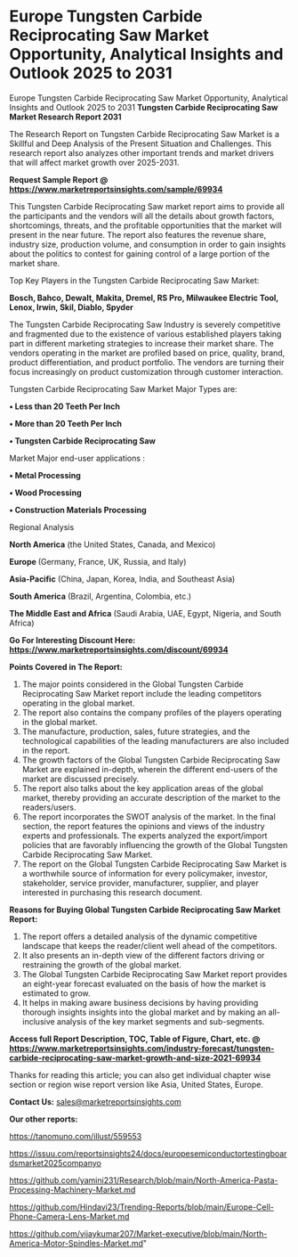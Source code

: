 # Europe Tungsten Carbide Reciprocating Saw Market Opportunity, Analytical Insights and Outlook 2025 to 2031
Europe Tungsten Carbide Reciprocating Saw Market Opportunity, Analytical Insights and Outlook 2025 to 2031
<strong>Tungsten Carbide Reciprocating Saw Market Research Report 2031</strong>

The Research Report on Tungsten Carbide Reciprocating Saw Market is a Skillful and Deep Analysis of the Present Situation and Challenges. This research report also analyzes other important trends and market drivers that will affect market growth over 2025-2031.

<strong>Request Sample Report @ <a href=https://www.marketreportsinsights.com/sample/69934>https://www.marketreportsinsights.com/sample/69934</a></strong>

This Tungsten Carbide Reciprocating Saw market report aims to provide all the participants and the vendors will all the details about growth factors, shortcomings, threats, and the profitable opportunities that the market will present in the near future. The report also features the revenue share, industry size, production volume, and consumption in order to gain insights about the politics to contest for gaining control of a large portion of the market share.

Top Key Players in the Tungsten Carbide Reciprocating Saw Market:

<strong>Bosch, Bahco, Dewalt, Makita, Dremel, RS Pro, Milwaukee Electric Tool, Lenox, Irwin, Skil, Diablo, Spyder</strong>

The Tungsten Carbide Reciprocating Saw Industry is severely competitive and fragmented due to the existence of various established players taking part in different marketing strategies to increase their market share. The vendors operating in the market are profiled based on price, quality, brand, product differentiation, and product portfolio. The vendors are turning their focus increasingly on product customization through customer interaction.

Tungsten Carbide Reciprocating Saw Market Major Types are:

<strong>• Less than 20 Teeth Per Inch

• More than 20 Teeth Per Inch

• Tungsten Carbide Reciprocating Saw</strong>

Market Major end-user applications :

<strong>• Metal Processing

• Wood Processing

• Construction Materials Processing</strong>

Regional Analysis

</u><strong><b>North America</b></strong> (the United States, Canada, and Mexico)

<strong><b>Europe </b></strong>(Germany, France, UK, Russia, and Italy)

<strong><b>Asia-Pacific</b></strong> (China, Japan, Korea, India, and Southeast Asia)

<strong><b>South America</b></strong> (Brazil, Argentina, Colombia, etc.)

<strong><b>The Middle East and Africa</b></strong> (Saudi Arabia, UAE, Egypt, Nigeria, and South Africa)

<strong>Go For Interesting Discount Here: <a href=https://www.marketreportsinsights.com/discount/69934>https://www.marketreportsinsights.com/discount/69934</a></strong>

<strong>Points Covered in The Report:</strong>
<ol>
  <li>The major points considered in the Global Tungsten Carbide Reciprocating Saw Market report include the leading competitors operating in the global market.</li>
  <li>The report also contains the company profiles of the players operating in the global market.</li>
  <li>The manufacture, production, sales, future strategies, and the technological capabilities of the leading manufacturers are also included in the report.</li>
  <li>The growth factors of the Global Tungsten Carbide Reciprocating Saw Market are explained in-depth, wherein the different end-users of the market are discussed precisely.</li>
  <li>The report also talks about the key application areas of the global market, thereby providing an accurate description of the market to the readers/users.</li>
  <li>The report incorporates the SWOT analysis of the market. In the final section, the report features the opinions and views of the industry experts and professionals. The experts analyzed the export/import policies that are favorably influencing the growth of the Global Tungsten Carbide Reciprocating Saw Market.</li>
  <li>The report on the Global Tungsten Carbide Reciprocating Saw Market is a worthwhile source of information for every policymaker, investor, stakeholder, service provider, manufacturer, supplier, and player interested in purchasing this research document.</li>
</ol>
<strong>Reasons for Buying Global Tungsten Carbide Reciprocating Saw Market Report:</strong>

<ol>
  <li>The report offers a detailed analysis of the dynamic competitive landscape that keeps the reader/client well ahead of the competitors.</li>
  <li>It also presents an in-depth view of the different factors driving or restraining the growth of the global market.</li>
  <li>The Global Tungsten Carbide Reciprocating Saw Market report provides an eight-year forecast evaluated on the basis of how the market is estimated to grow.</li>
  <li>It helps in making aware business decisions by having providing thorough insights insights into the global market and by making an all-inclusive analysis of the key market segments and sub-segments.</li>
</ol>
<strong>Access full Report Description, TOC, Table of Figure, Chart, etc. @ <a href=https://www.marketreportsinsights.com/industry-forecast/tungsten-carbide-reciprocating-saw-market-growth-and-size-2021-69934>https://www.marketreportsinsights.com/industry-forecast/tungsten-carbide-reciprocating-saw-market-growth-and-size-2021-69934</a></strong>


Thanks for reading this article; you can also get individual chapter wise section or region wise report version like Asia, United States, Europe.

<strong>Contact Us:</strong>
sales@marketreportsinsights.com

<strong>Our other reports:</strong>

<a href=https://tanomuno.com/illust/559553>https://tanomuno.com/illust/559553</a>

<a href=https://issuu.com/reportsinsights24/docs/europesemiconductortestingboardsmarket2025companyo>https://issuu.com/reportsinsights24/docs/europesemiconductortestingboardsmarket2025companyo</a>

<a href=https://github.com/yamini231/Research/blob/main/North-America-Pasta-Processing-Machinery-Market.md>https://github.com/yamini231/Research/blob/main/North-America-Pasta-Processing-Machinery-Market.md</a>

<a href=https://github.com/Hindavi23/Trending-Reports/blob/main/Europe-Cell-Phone-Camera-Lens-Market.md>https://github.com/Hindavi23/Trending-Reports/blob/main/Europe-Cell-Phone-Camera-Lens-Market.md</a>

<a href=https://github.com/vijaykumar207/Market-executive/blob/main/North-America-Motor-Spindles-Market.md>https://github.com/vijaykumar207/Market-executive/blob/main/North-America-Motor-Spindles-Market.md</a>"
